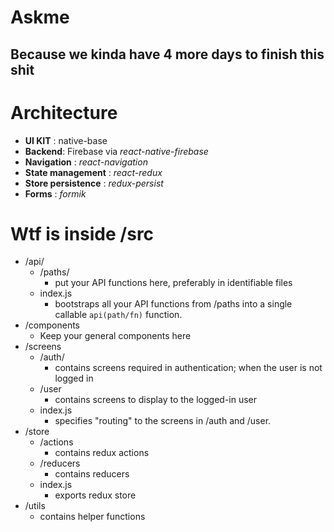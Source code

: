 # Askme
## Because we kinda have 4 more days to finish this shit

# Architecture
- __UI KIT__ : native-base
- __Backend__: Firebase via *react-native-firebase*
- __Navigation__ : *react-navigation*
- __State management__ : *react-redux*
- __Store persistence__ : *redux-persist*
- __Forms__ : *formik*


# Wtf is inside /src
- /api/
  - /paths/
    - put your API functions here, preferably in identifiable files
  - index.js
    - bootstraps all your API functions from /paths into a single callable `api(path/fn)` function.
- /components
  - Keep your general components here
- /screens
  - /auth/
    - contains screens required in authentication; when the user is not logged in 
  - /user
    - contains screens to display to the logged-in user
  - index.js
    - specifies "routing" to the screens in /auth and /user.
- /store 
  - /actions
    - contains redux actions
  - /reducers
    - contains reducers
  - index.js
    - exports redux store
- /utils
  - contains helper functions
